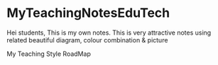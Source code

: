 # MyTeachingNotesEduTech
Hei students, This is my own notes. This is very attractive notes using related beautiful diagram, colour combination &amp; picture 



My Teaching Style RoadMap
